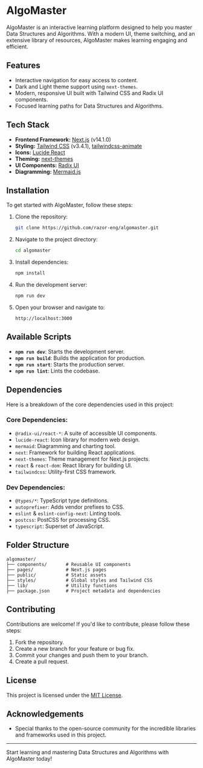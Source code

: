 # AlgoMaster

AlgoMaster is an interactive learning platform designed to help you master Data Structures and Algorithms. With a modern UI, theme switching, and an extensive library of resources, AlgoMaster makes learning engaging and efficient.

## Features

- Interactive navigation for easy access to content.
- Dark and Light theme support using `next-themes`.
- Modern, responsive UI built with Tailwind CSS and Radix UI components.
- Focused learning paths for Data Structures and Algorithms.

## Tech Stack

- **Frontend Framework:** [Next.js](https://nextjs.org/) (v14.1.0)
- **Styling:** [Tailwind CSS](https://tailwindcss.com/) (v3.4.1), [tailwindcss-animate](https://github.com/varletjs/tailwindcss-animate)
- **Icons:** [Lucide React](https://lucide.dev/)
- **Theming:** [next-themes](https://github.com/pacocoursey/next-themes)
- **UI Components:** [Radix UI](https://www.radix-ui.com/)
- **Diagramming:** [Mermaid.js](https://mermaid.js.org/)

## Installation

To get started with AlgoMaster, follow these steps:

1. Clone the repository:

   ```bash
   git clone https://github.com/razor-eng/algomaster.git
   ```

2. Navigate to the project directory:

   ```bash
   cd algomaster
   ```

3. Install dependencies:

   ```bash
   npm install
   ```

4. Run the development server:

   ```bash
   npm run dev
   ```

5. Open your browser and navigate to:
   ```
   http://localhost:3000
   ```

## Available Scripts

- **`npm run dev`**: Starts the development server.
- **`npm run build`**: Builds the application for production.
- **`npm run start`**: Starts the production server.
- **`npm run lint`**: Lints the codebase.

## Dependencies

Here is a breakdown of the core dependencies used in this project:

### Core Dependencies:

- `@radix-ui/react-*`: A suite of accessible UI components.
- `lucide-react`: Icon library for modern web design.
- `mermaid`: Diagramming and charting tool.
- `next`: Framework for building React applications.
- `next-themes`: Theme management for Next.js projects.
- `react` & `react-dom`: React library for building UI.
- `tailwindcss`: Utility-first CSS framework.

### Dev Dependencies:

- `@types/*`: TypeScript type definitions.
- `autoprefixer`: Adds vendor prefixes to CSS.
- `eslint` & `eslint-config-next`: Linting tools.
- `postcss`: PostCSS for processing CSS.
- `typescript`: Superset of JavaScript.

## Folder Structure

```
algomaster/
├── components/       # Reusable UI components
├── pages/            # Next.js pages
├── public/           # Static assets
├── styles/           # Global styles and Tailwind CSS
├── lib/              # Utility functions
├── package.json      # Project metadata and dependencies
```

## Contributing

Contributions are welcome! If you'd like to contribute, please follow these steps:

1. Fork the repository.
2. Create a new branch for your feature or bug fix.
3. Commit your changes and push them to your branch.
4. Create a pull request.

## License

This project is licensed under the [MIT License](LICENSE).

## Acknowledgements

- Special thanks to the open-source community for the incredible libraries and frameworks used in this project.

---

Start learning and mastering Data Structures and Algorithms with AlgoMaster today!
